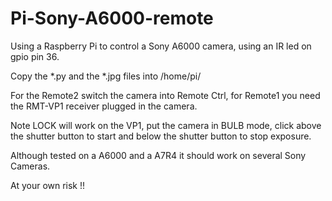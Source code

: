 # Pi-Sony-A6000-remote

Using a Raspberry Pi to control a Sony A6000 camera, using an IR led on gpio pin 36.

Copy the *.py and the *.jpg files into /home/pi/

For the Remote2 switch the camera into Remote Ctrl, for Remote1 you need the RMT-VP1 receiver plugged in the camera.

Note LOCK will work on the VP1, put the camera in BULB mode, click above the shutter button to start and below the shutter button to stop exposure.

Although tested on a A6000 and a A7R4 it should work on several Sony Cameras.

At your own risk !!

